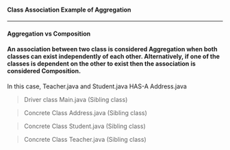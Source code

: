 #### Class Association Example of Aggregation
---
#### Aggregation vs Composition

#### An association between two class is considered **Aggregation** when both classes can exist independently of each other. Alternatively, if one of the classes is dependent on the other to exist then the association is considered **Composition**.

In this case, Teacher.java and Student.java HAS-A Address.java

> Driver class   Main.java (Sibling class)

> Concrete Class  Address.java (Sibling class)

> Concrete Class  Student.java (Sibling class)

> Concrete Class  Teacher.java (Sibling class)
